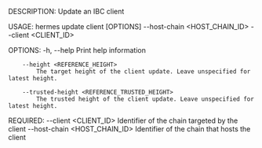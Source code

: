 DESCRIPTION:
Update an IBC client

USAGE:
    hermes update client [OPTIONS] --host-chain <HOST_CHAIN_ID> --client <CLIENT_ID>

OPTIONS:
    -h, --help
            Print help information

        --height <REFERENCE_HEIGHT>
            The target height of the client update. Leave unspecified for latest height.

        --trusted-height <REFERENCE_TRUSTED_HEIGHT>
            The trusted height of the client update. Leave unspecified for latest height.

REQUIRED:
        --client <CLIENT_ID>            Identifier of the chain targeted by the client
        --host-chain <HOST_CHAIN_ID>    Identifier of the chain that hosts the client
